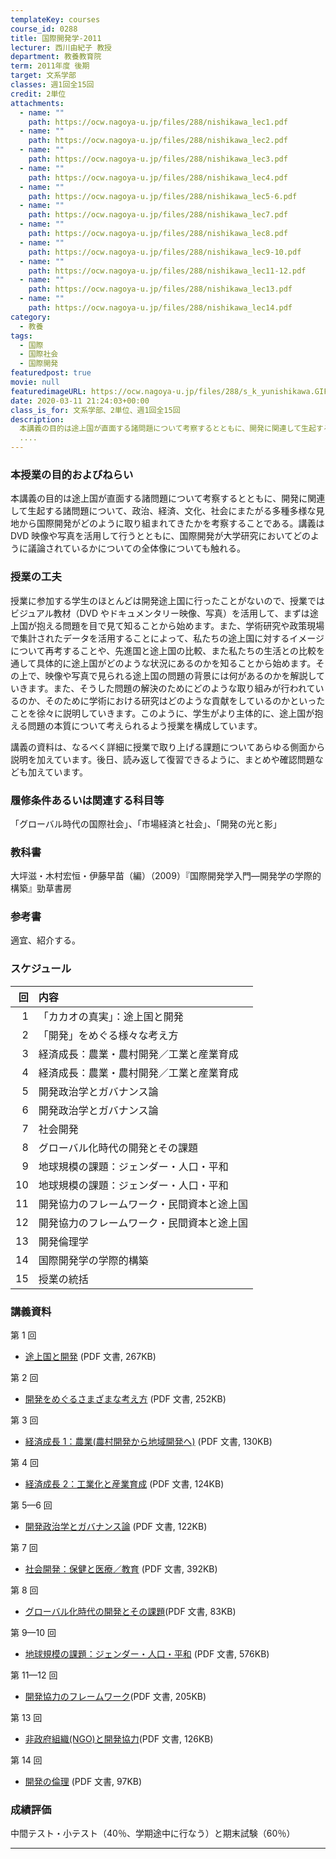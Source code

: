 ```yaml
---
templateKey: courses
course_id: 0288
title: 国際開発学-2011
lecturer: 西川由紀子 教授
department: 教養教育院
term: 2011年度 後期
target: 文系学部
classes: 週1回全15回
credit: 2単位
attachments:
  - name: ""
    path: https://ocw.nagoya-u.jp/files/288/nishikawa_lec1.pdf
  - name: ""
    path: https://ocw.nagoya-u.jp/files/288/nishikawa_lec2.pdf
  - name: ""
    path: https://ocw.nagoya-u.jp/files/288/nishikawa_lec3.pdf
  - name: ""
    path: https://ocw.nagoya-u.jp/files/288/nishikawa_lec4.pdf
  - name: ""
    path: https://ocw.nagoya-u.jp/files/288/nishikawa_lec5-6.pdf
  - name: ""
    path: https://ocw.nagoya-u.jp/files/288/nishikawa_lec7.pdf
  - name: ""
    path: https://ocw.nagoya-u.jp/files/288/nishikawa_lec8.pdf
  - name: ""
    path: https://ocw.nagoya-u.jp/files/288/nishikawa_lec9-10.pdf
  - name: ""
    path: https://ocw.nagoya-u.jp/files/288/nishikawa_lec11-12.pdf
  - name: ""
    path: https://ocw.nagoya-u.jp/files/288/nishikawa_lec13.pdf
  - name: ""
    path: https://ocw.nagoya-u.jp/files/288/nishikawa_lec14.pdf
category:
  - 教養
tags:
  - 国際
  - 国際社会
  - 国際開発
featuredpost: true
movie: null
featuredimageURL: https://ocw.nagoya-u.jp/files/288/s_k_yunishikawa.GIF
date: 2020-03-11 21:24:03+00:00
class_is_for: 文系学部、2単位、週1回全15回
description:
  本講義の目的は途上国が直面する諸問題について考察するとともに、開発に関連して生起する諸問題について、政治、経済、文化、社会にまたがる多種多様な見地から国際開発がどのように取り組まれてきたかを考察することである。講義はDVD映像や写真を活用して行うとともに、国際開発が大学研究においてどのように議論されているかについての全体像についても触れる。
  ....
---
```


### 本授業の目的およびねらい

本講義の目的は途上国が直面する諸問題について考察するとともに、開発に関連して生起する諸問題について、政治、経済、文化、社会にまたがる多種多様な見地から国際開発がどのように取り組まれてきたかを考察することである。講義は DVD 映像や写真を活用して行うとともに、国際開発が大学研究においてどのように議論されているかについての全体像についても触れる。

### 授業の工夫

授業に参加する学生のほとんどは開発途上国に行ったことがないので、授業ではビジュアル教材（DVD やドキュメンタリー映像、写真）を活用して、まずは途上国が抱える問題を目で見て知ることから始めます。また、学術研究や政策現場で集計されたデータを活用することによって、私たちの途上国に対するイメージについて再考することや、先進国と途上国の比較、また私たちの生活との比較を通して具体的に途上国がどのような状況にあるのかを知ることから始めます。その上で、映像や写真で見られる途上国の問題の背景には何があるのかを解説していきます。また、そうした問題の解決のためにどのような取り組みが行われているのか、そのために学術における研究はどのような貢献をしているのかといったことを徐々に説明していきます。このように、学生がより主体的に、途上国が抱える問題の本質について考えられるよう授業を構成しています。

講義の資料は、なるべく詳細に授業で取り上げる課題についてあらゆる側面から説明を加えています。後日、読み返して復習できるように、まとめや確認問題なども加えています。

### 履修条件あるいは関連する科目等

「グローバル時代の国際社会」、「市場経済と社会」、「開発の光と影」

### 教科書

大坪滋・木村宏恒・伊藤早苗（編）（2009）『国際開発学入門—開発学の学際的構築』勁草書房

### 参考書

適宜、紹介する。

### スケジュール

|  回 | 内容                                       |
| --: | :----------------------------------------- |
|   1 | 「カカオの真実」：途上国と開発             |
|   2 | 「開発」をめぐる様々な考え方               |
|   3 | 経済成長：農業・農村開発／工業と産業育成   |
|   4 | 経済成長：農業・農村開発／工業と産業育成   |
|   5 | 開発政治学とガバナンス論                   |
|   6 | 開発政治学とガバナンス論                   |
|   7 | 社会開発                                   |
|   8 | グローバル化時代の開発とその課題           |
|   9 | 地球規模の課題：ジェンダー・人口・平和     |
|  10 | 地球規模の課題：ジェンダー・人口・平和     |
|  11 | 開発協力のフレームワーク・民間資本と途上国 |
|  12 | 開発協力のフレームワーク・民間資本と途上国 |
|  13 | 開発倫理学                                 |
|  14 | 国際開発学の学際的構築                     |
|  15 | 授業の統括                                 |

### 講義資料

第 1 回

- [途上国と開発](https://ocw.nagoya-u.jp/files/288/nishikawa_lec1.pdf) (PDF 文書, 267KB)

第 2 回

- [開発をめぐるさまざまな考え方](https://ocw.nagoya-u.jp/files/288/nishikawa_lec2.pdf) (PDF 文書, 252KB)

第 3 回

- [経済成長 1：農業(農村開発から地域開発へ)](https://ocw.nagoya-u.jp/files/288/nishikawa_lec3.pdf) (PDF 文書, 130KB)

第 4 回

- [経済成長 2：工業化と産業育成](https://ocw.nagoya-u.jp/files/288/nishikawa_lec4.pdf) (PDF 文書, 124KB)

第 5—6 回

- [開発政治学とガバナンス論](https://ocw.nagoya-u.jp/files/288/nishikawa_lec5-6.pdf) (PDF 文書, 122KB)

第 7 回

- [社会開発：保健と医療／教育](https://ocw.nagoya-u.jp/files/288/nishikawa_lec7.pdf) (PDF 文書, 392KB)

第 8 回

- [グローバル化時代の開発とその課題](https://ocw.nagoya-u.jp/files/288/nishikawa_lec8.pdf)(PDF 文書, 83KB)

第 9—10 回

- [地球規模の課題：ジェンダー・人口・平和](https://ocw.nagoya-u.jp/files/288/nishikawa_lec9-10.pdf) (PDF 文書, 576KB)

第 11—12 回

- [開発協力のフレームワーク](https://ocw.nagoya-u.jp/files/288/nishikawa_lec11-12.pdf)(PDF 文書, 205KB)

第 13 回

- [非政府組織(NGO)と開発協力](https://ocw.nagoya-u.jp/files/288/nishikawa_lec13.pdf)(PDF 文書, 126KB)

第 14 回

- [開発の倫理](https://ocw.nagoya-u.jp/files/288/nishikawa_lec14.pdf) (PDF 文書, 97KB)

### 成績評価

中間テスト・小テスト（40％、学期途中に行なう）と期末試験（60％）

---
